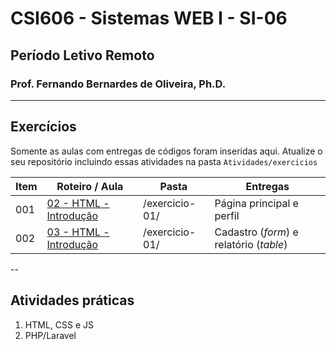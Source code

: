 # CSI606 - Sistemas WEB I - SI-06

## Período Letivo Remoto

### Prof. Fernando Bernardes de Oliveira, Ph.D.

---

## Exercícios  

Somente as aulas com entregas de códigos foram inseridas aqui. Atualize o seu repositório incluindo essas atividades na pasta `Atividades/exercicios`

Item | Roteiro / Aula | Pasta | Entregas
---- | ------ | -------|-------------------
001  | [02 - HTML - Introdução](../LessonScripts/markup-languages/002-roteiro-aula-02-html.md) | /exercicio-01/ | Página principal e perfil
002  | [03 - HTML - Introdução](../LessonScripts/markup-languages/003-roteiro-aula-03-html-forms-tables.md) | /exercicio-01/ | Cadastro (*form*) e relatório (*table*)  

--

## Atividades práticas

1. HTML, CSS e JS
1. PHP/Laravel  
